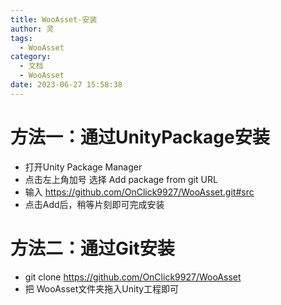 ```yaml
---
title: WooAsset-安装
author: 灵
tags:
  - WooAsset
category:
  - 文档
  - WooAsset
date: 2023-06-27 15:58:38
---
```

# 方法一：通过UnityPackage安装
* 打开Unity Package Manager
* 点击左上角加号 选择 Add package from git URL
* 输入 https://github.com/OnClick9927/WooAsset.git#src
* 点击Add后，稍等片刻即可完成安装

# 方法二：通过Git安装
* git clone https://github.com/OnClick9927/WooAsset
* 把 WooAsset文件夹拖入Unity工程即可


